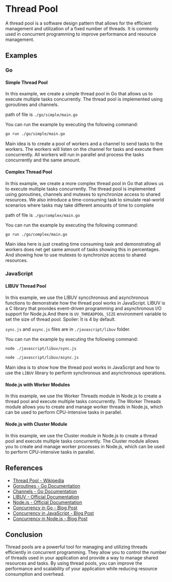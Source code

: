 # Thread Pool

A thread pool is a software design pattern that allows for the efficient management and utilization of a fixed number of threads. It is commonly used in concurrent programming to improve performance and resource management.

## Examples

### Go

#### Simple Thread Pool

In this example, we create a simple thread pool in Go that allows us to execute multiple tasks concurrently. The thread pool is implemented using goroutines and channels.

path of file is `./go/simple/main.go`

You can run the example by executing the following command:

```bash
go run ./go/simple/main.go
```

Main idea is to create a pool of workers and a channel to send tasks to the workers. The workers will listen on the channel for tasks and execute them concurrently. All workers will run in parallel and process the tasks concurrently and the same amount.

#### Complex Thread Pool

In this example, we create a more complex thread pool in Go that allows us to execute multiple tasks concurrently. The thread pool is implemented using goroutines, channels and mutexes to synchronize access to shared resources. We also introduce a time-consuming task to simulate real-world scenarios where tasks may take different amounts of time to complete

path of file is `./go/complex/main.go`

You can run the example by executing the following command:

```bash
go run ./go/complex/main.go
```

Main idea here is just creating time consuming task and demonstrating all workers does net get same amount of tasks showing this in percentages. And showing how to use mutexes to synchronize access to shared resources.

### JavaScript

#### LIBUV Thread Pool

In this example, we use the LIBUV syncchronous and asynchronous functions to demonstrate how the thread pool works in JavaScript. LIBUV is a C library that provides event-driven programming and asynchronous I/O support for Node.js.And there is `UV_THREADPOOL_SIZE` environment variable to set the size of thread pool.
Spoiler: It is 4 by default.

`sync.js` and `async.js` files are in `./javascript/libuv` folder.

You can run the example by executing the following command:

```bash
node ./javascript/libuv/sync.js
```

```bash
node ./javascript/libuv/async.js
```

Main idea is to show how the thread pool works in JavaScript and how to use the `LIBUV` library to perform synchronous and asynchronous operations.

#### Node.js with Worker Modules

In this example, we use the Worker Threads module in Node.js to create a thread pool and execute multiple tasks concurrently. The Worker Threads module allows you to create and manage worker threads in Node.js, which can be used to perform CPU-intensive tasks in parallel.

#### Node.js with Cluster Module

In this example, we use the Cluster module in Node.js to create a thread pool and execute multiple tasks concurrently. The Cluster module allows you to create and manage worker processes in Node.js, which can be used to perform CPU-intensive tasks in parallel.

## References

- [Thread Pool - Wikipedia](https://en.wikipedia.org/wiki/Thread_pool)
- [Goroutines - Go Documentation](https://golang.org/doc/effective_go.html#goroutines)
- [Channels - Go Documentation](https://golang.org/doc/effective_go.html#channels)
- [LIBUV - Official Documentation](https://docs.libuv.org/en/v1.x/)
- [Node.js - Official Documentation](https://nodejs.org/en/docs/)
- [Concurrency in Go - Blog Post](https://blog.golang.org/concurrency-is-not-parallelism)
- [Concurrency in JavaScript - Blog Post](https://blog.logrocket.com/concurrency-in-javascript/)
- [Concurrency in Node.js - Blog Post](https://blog.risingstack.com/node-js-async-best-practices-avoiding-callback-hell-node-js-at-scale/)

## Conclusion

Thread pools are a powerful tool for managing and utilizing threads efficiently in concurrent programming. They allow you to control the number of threads used in your application and provide a way to manage shared resources and tasks. By using thread pools, you can improve the performance and scalability of your application while reducing resource consumption and overhead.
